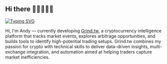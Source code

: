 ## Hi there 👋👋👋👋👋

[![Typing SVG](https://readme-typing-svg.demolab.com/?lines=Building+Grind.tw;Exploring+Crypto+Arbitrage;Hunting+Trading+Opportunities;Turning+Data+into+Alpha)](https://slothdevelop.com)


Hi, I'm Andy — currently developing [Grind.tw](https://slothdevelop.com), a cryptocurrency intelligence platform that tracks market events, explores arbitrage opportunities, and builds tools to identify high-potential trading setups. Grind.tw combines my passion for crypto with technical skills to deliver data-driven insights, multi-exchange integration, and automation aimed at helping traders capture market inefficiencies.

<!--
**andyuan997/andyuan997** is a ✨ _special_ ✨ repository because its `README.md` (this file) appears on your GitHub profile.

Here are some ideas to get you started:
 
- 🔭 I’m currently working on ...
- 🌱 I’m currently learning ...
- 👯 I’m looking to collaborate on ...
- 🤔 I’m looking for help with ...
- 💬 Ask me about ...
- 📫 How to reach me: ...
- 😄 Pronouns: ...
- ⚡ Fun fact: ...

<picture>
  <source media="(prefers-color-scheme: dark)" srcset="https://raw.githubusercontent.com/andyuan997/andyuan997/output/github-contribution-grid-snake-dark.svg">
  <source media="(prefers-color-scheme: light)" srcset="https://raw.githubusercontent.com/andyuan997/andyuan997/output/github-contribution-grid-snake.svg">
  <img alt="github contribution grid snake animation" src="https://raw.githubusercontent.com/andyuan997/andyuan997/output/github-contribution-grid-snake.svg">
</picture>

-->
